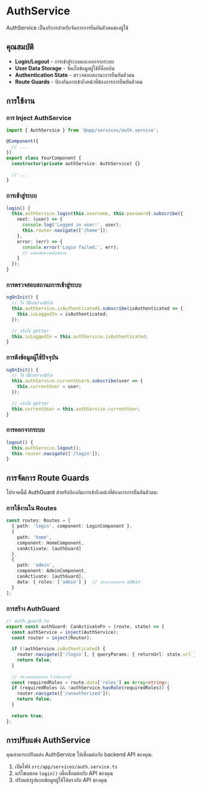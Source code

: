 # AuthService

AuthService เป็นบริการสำหรับจัดการการยืนยันตัวตนของผู้ใช้

## คุณสมบัติ

- **Login/Logout** - การเข้าสู่ระบบและออกจากระบบ
- **User Data Storage** - จัดเก็บข้อมูลผู้ใช้ที่ล็อกอิน
- **Authentication State** - ตรวจสอบสถานะการยืนยันตัวตน
- **Route Guards** - ป้องกันการเข้าถึงหน้าที่ต้องการการยืนยันตัวตน

## การใช้งาน

### การ Inject AuthService

```typescript
import { AuthService } from '@app/services/auth.service';

@Component({
  // ...
})
export class YourComponent {
  constructor(private authService: AuthService) {}
  
  // ...
}
```

### การเข้าสู่ระบบ

```typescript
login() {
  this.authService.login(this.username, this.password).subscribe({
    next: (user) => {
      console.log('Logged in user:', user);
      this.router.navigate(['/home']);
    },
    error: (err) => {
      console.error('Login failed:', err);
      // แสดงข้อความผิดพลาด
    }
  });
}
```

### การตรวจสอบสถานะการเข้าสู่ระบบ

```typescript
ngOnInit() {
  // ใช้ Observable
  this.authService.isAuthenticated$.subscribe(isAuthenticated => {
    this.isLoggedIn = isAuthenticated;
  });
  
  // หรือใช้ getter
  this.isLoggedIn = this.authService.isAuthenticated;
}
```

### การดึงข้อมูลผู้ใช้ปัจจุบัน

```typescript
ngOnInit() {
  // ใช้ Observable
  this.authService.currentUser$.subscribe(user => {
    this.currentUser = user;
  });
  
  // หรือใช้ getter
  this.currentUser = this.authService.currentUser;
}
```

### การออกจากระบบ

```typescript
logout() {
  this.authService.logout();
  this.router.navigate(['/login']);
}
```

## การจัดการ Route Guards

โปรเจคนี้มี AuthGuard สำหรับป้องกันการเข้าถึงหน้าที่ต้องการการยืนยันตัวตน:

### การใช้งานใน Routes

```typescript
const routes: Routes = [
  { path: 'login', component: LoginComponent },
  { 
    path: 'home', 
    component: HomeComponent,
    canActivate: [authGuard]
  },
  { 
    path: 'admin', 
    component: AdminComponent,
    canActivate: [authGuard],
    data: { roles: ['admin'] }  // ต้องการบทบาท admin
  }
];
```

### การสร้าง AuthGuard

```typescript
// auth.guard.ts
export const authGuard: CanActivateFn = (route, state) => {
  const authService = inject(AuthService);
  const router = inject(Router);
  
  if (!authService.isAuthenticated) {
    router.navigate(['/login'], { queryParams: { returnUrl: state.url } });
    return false;
  }
  
  // ตรวจสอบบทบาท (ถ้าต้องการ)
  const requiredRoles = route.data['roles'] as Array<string>;
  if (requiredRoles && !authService.hasRole(requiredRoles)) {
    router.navigate(['/unauthorized']);
    return false;
  }
  
  return true;
};
```

## การปรับแต่ง AuthService

คุณสามารถปรับแต่ง AuthService ให้เชื่อมต่อกับ backend API ของคุณ:

1. เปิดไฟล์ `src/app/services/auth.service.ts`
2. แก้ไขเมธอด `login()` เพื่อเชื่อมต่อกับ API ของคุณ
3. ปรับแต่งรูปแบบข้อมูลผู้ใช้ให้ตรงกับ API ของคุณ
